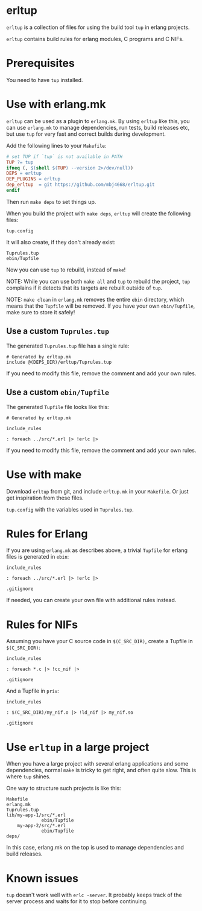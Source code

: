 # erltup

`erltup` is a collection of files for using the build tool `tup` in
erlang projects.

`erltup` contains build rules for erlang modules, C programs and C
NIFs.

# Prerequisites

You need to have `tup` installed.

# Use with erlang.mk

`erltup` can be used as a plugin to `erlang.mk`.  By using `erltup`
like this, you can use `erlang.mk` to manage dependencies, run tests,
build releases etc, but use `tup` for very fast and correct builds
during development.

Add the following lines to your `Makefile`:

```makefile
# set TUP if `tup` is not available in PATH
TUP ?= tup
ifneq (, $(shell $(TUP) --version 2>/dev/null))
DEPS = erltup
DEP_PLUGINS = erltup
dep_erltup  = git https://github.com/mbj4668/erltup.git
endif
```

Then run `make deps` to set things up.

When you build the project with `make deps`, `erltup` will create the
following files:

```
tup.config
```

It will also create, if they don't already exist:
```
Tuprules.tup
ebin/Tupfile
```

Now you can use `tup` to rebuild, instead of `make`!

NOTE: While you can use both `make all` and `tup` to rebuild the
project, `tup` complains if it detects that its targets are rebuilt
outside of `tup`.

NOTE: `make clean` in `erlang.mk` removes the entire `ebin` directory,
which means that the `Tupfile` will be removed.  If you have your own
`ebin/Tupfile`, make sure to store it safely!

## Use a custom `Tuprules.tup`

The generated `Tuprules.tup` file has a single rule:

```
# Generated by erltup.mk
include @(DEPS_DIR)/erltup/Tuprules.tup
```

If you need to modify this file, remove the comment and add your own
rules.

## Use a custom `ebin/Tupfile`

The generated `Tupfile` file looks like this:
```
# Generated by erltup.mk

include_rules

: foreach ../src/*.erl |> !erlc |>
```

If you need to modify this file, remove the comment and add your own
rules.

# Use with make

Download `erltup` from git, and include `erltup.mk` in your
`Makefile`.  Or just get inspiration from these files.

`tup.config` with the variables used in `Tuprules.tup`.

# Rules for Erlang

If you are using `erlang.mk` as describes above, a trivial `Tupfile`
for erlang files is generated in `ebin`:

```
include_rules

: foreach ../src/*.erl |> !erlc |>

.gitignore
```

If needed, you can create your own file with additional rules instead.

# Rules for NIFs

Assuming you have your C source code in `$(C_SRC_DIR)`, create a
Tupfile in `$(C_SRC_DIR)`:

```
include_rules

: foreach *.c |> !cc_nif |>

.gitignore
```

And a Tupfile in `priv`:

```
include_rules

: $(C_SRC_DIR)/my_nif.o |> !ld_nif |> my_nif.so

.gitignore
```

# Use `erltup` in a large project

When you have a large project with several erlang applications and
some dependencies, normal `make` is tricky to get right, and often
quite slow.  This is where `tup` shines.

One way to structure such projects is like this:

```
Makefile
erlang.mk
Tuprules.tup
lib/my-app-1/src/*.erl
             ebin/Tupfile
    my-app-2/src/*.erl
             ebin/Tupfile
deps/
```

In this case, erlang.mk on the top is used to manage dependencies and
build releases.

# Known issues

`tup` doesn't work well with `erlc -server`.  It probably keeps track
of the server process and waits for it to stop before continuing.
